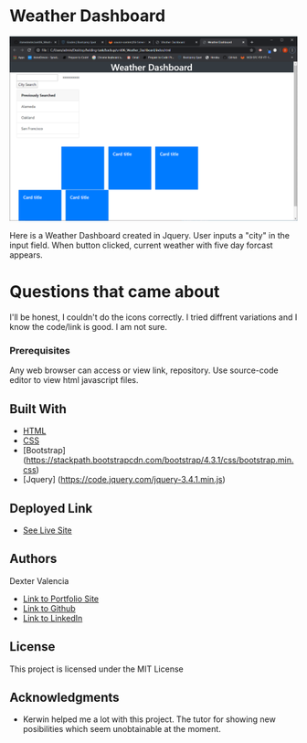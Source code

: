 # Weather Dashboard

![Sample](weather_ba.gif)

Here is a Weather Dashboard created in Jquery. User inputs a "city" in the input field. When button clicked, current weather with five day forcast appears. 

# Questions that came about 

 I'll be honest, I couldn't do the icons correctly. I tried diffrent variations and I know the code/link is good. I am not sure.


### Prerequisites

Any web browser can access or view link, repository. Use source-code editor to view html javascript files.

## Built With

* [HTML](https://developer.mozilla.org/en-US/docs/Web/HTML)
* [CSS](https://developer.mozilla.org/en-US/docs/Web/CSS)
* [Bootstrap] (https://stackpath.bootstrapcdn.com/bootstrap/4.3.1/css/bootstrap.min.css)
* [Jquery] (https://code.jquery.com/jquery-3.4.1.min.js)

## Deployed Link

* [See Live Site](https://itsmedexter.github.io/unit06_Weather_Dashboard/)


## Authors

Dexter Valencia 

- [Link to Portfolio Site](https://github.com/itsmedexter/unit06_Weather_Dashboard)
- [Link to Github](https://github.com/itsmedexter)
- [Link to LinkedIn](https://www.linkedin.com/in/dextervalencia/)

## License

This project is licensed under the MIT License 

## Acknowledgments

* Kerwin helped me a lot with this project. The tutor for showing new posibilities which seem unobtainable at the moment.  
